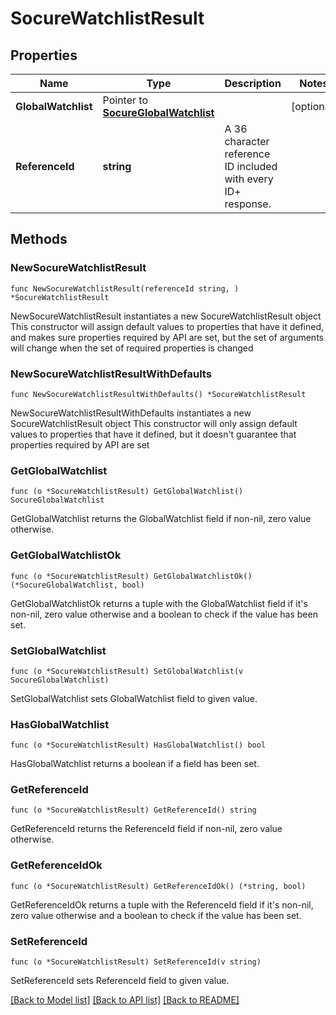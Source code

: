 # SocureWatchlistResult

## Properties

Name | Type | Description | Notes
------------ | ------------- | ------------- | -------------
**GlobalWatchlist** | Pointer to [**SocureGlobalWatchlist**](SocureGlobalWatchlist.md) |  | [optional] 
**ReferenceId** | **string** | A 36 character reference ID included with every ID+ response. | 

## Methods

### NewSocureWatchlistResult

`func NewSocureWatchlistResult(referenceId string, ) *SocureWatchlistResult`

NewSocureWatchlistResult instantiates a new SocureWatchlistResult object
This constructor will assign default values to properties that have it defined,
and makes sure properties required by API are set, but the set of arguments
will change when the set of required properties is changed

### NewSocureWatchlistResultWithDefaults

`func NewSocureWatchlistResultWithDefaults() *SocureWatchlistResult`

NewSocureWatchlistResultWithDefaults instantiates a new SocureWatchlistResult object
This constructor will only assign default values to properties that have it defined,
but it doesn't guarantee that properties required by API are set

### GetGlobalWatchlist

`func (o *SocureWatchlistResult) GetGlobalWatchlist() SocureGlobalWatchlist`

GetGlobalWatchlist returns the GlobalWatchlist field if non-nil, zero value otherwise.

### GetGlobalWatchlistOk

`func (o *SocureWatchlistResult) GetGlobalWatchlistOk() (*SocureGlobalWatchlist, bool)`

GetGlobalWatchlistOk returns a tuple with the GlobalWatchlist field if it's non-nil, zero value otherwise
and a boolean to check if the value has been set.

### SetGlobalWatchlist

`func (o *SocureWatchlistResult) SetGlobalWatchlist(v SocureGlobalWatchlist)`

SetGlobalWatchlist sets GlobalWatchlist field to given value.

### HasGlobalWatchlist

`func (o *SocureWatchlistResult) HasGlobalWatchlist() bool`

HasGlobalWatchlist returns a boolean if a field has been set.

### GetReferenceId

`func (o *SocureWatchlistResult) GetReferenceId() string`

GetReferenceId returns the ReferenceId field if non-nil, zero value otherwise.

### GetReferenceIdOk

`func (o *SocureWatchlistResult) GetReferenceIdOk() (*string, bool)`

GetReferenceIdOk returns a tuple with the ReferenceId field if it's non-nil, zero value otherwise
and a boolean to check if the value has been set.

### SetReferenceId

`func (o *SocureWatchlistResult) SetReferenceId(v string)`

SetReferenceId sets ReferenceId field to given value.



[[Back to Model list]](../README.md#documentation-for-models) [[Back to API list]](../README.md#documentation-for-api-endpoints) [[Back to README]](../README.md)


